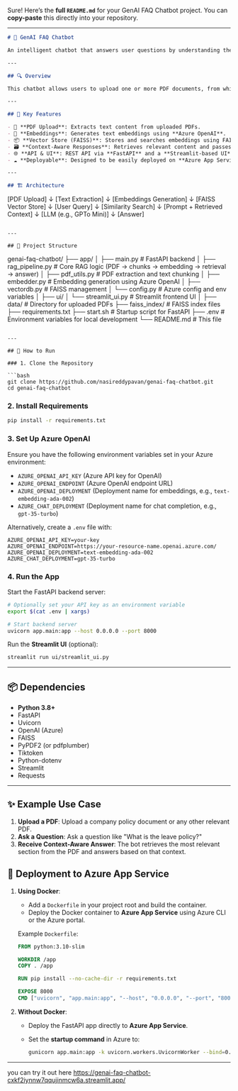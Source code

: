 Sure! Here’s the **full `README.md`** for your GenAI FAQ Chatbot project. You can **copy-paste** this directly into your repository.

---

```markdown
# 💬 GenAI FAQ Chatbot

An intelligent chatbot that answers user questions by understanding the content of uploaded PDF documents using modern GenAI techniques like embeddings, vector databases (FAISS), and GPT-powered language modeling.

---

## 🔍 Overview

This chatbot allows users to upload one or more PDF documents, from which it extracts the content, generates embeddings using Azure OpenAI, and stores these embeddings in a FAISS vector store. When a user submits a query, it performs a similarity search on the vector database to retrieve the most relevant context and sends it along with the query to OpenAI's GPT (or similar LLM) to generate accurate, context-aware answers.

---

## 🧠 Key Features

- 📄 **PDF Upload**: Extracts text content from uploaded PDFs.
- 🧬 **Embeddings**: Generates text embeddings using **Azure OpenAI**.
- 📦 **Vector Store (FAISS)**: Stores and searches embeddings using FAISS for fast retrieval.
- 🗃️ **Context-Aware Responses**: Retrieves relevant content and passes it to GPT to generate precise responses.
- 🌐 **API & UI**: REST API via **FastAPI** and a **Streamlit-based UI** for interaction.
- ☁️ **Deployable**: Designed to be easily deployed on **Azure App Service** with **Azure OpenAI**.

---

## 🏗️ Architecture

```

\[PDF Upload]
↓
\[Text Extraction]
↓
\[Embeddings Generation]
↓
\[FAISS Vector Store]
↓
\[User Query]
↓
\[Similarity Search]
↓
\[Prompt + Retrieved Context]
↓
\[LLM (e.g., GPTo Mini)]
↓
\[Answer]

```

---

## 📁 Project Structure

```

genai-faq-chatbot/
├── app/
│   ├── main.py               # FastAPI backend
│   ├── rag\_pipeline.py       # Core RAG logic (PDF → chunks → embedding → retrieval → answer)
│   ├── pdf\_utils.py          # PDF extraction and text chunking
│   ├── embedder.py           # Embedding generation using Azure OpenAI
│   ├── vectordb.py           # FAISS management
│   └── config.py             # Azure config and env variables
│
├── ui/
│   └── streamlit\_ui.py       # Streamlit frontend UI
│
├── data/                     # Directory for uploaded PDFs
├── faiss\_index/              # FAISS index files
├── requirements.txt
├── start.sh                  # Startup script for FastAPI
├── .env                      # Environment variables for local development
└── README.md                 # This file

````

---

## 🚀 How to Run

### 1. Clone the Repository

```bash
git clone https://github.com/nasireddypavan/genai-faq-chatbot.git
cd genai-faq-chatbot
````

### 2. Install Requirements

```bash
pip install -r requirements.txt
```

### 3. Set Up Azure OpenAI

Ensure you have the following environment variables set in your Azure environment:

* `AZURE_OPENAI_API_KEY` (Azure API key for OpenAI)
* `AZURE_OPENAI_ENDPOINT` (Azure OpenAI endpoint URL)
* `AZURE_OPENAI_DEPLOYMENT` (Deployment name for embeddings, e.g., `text-embedding-ada-002`)
* `AZURE_CHAT_DEPLOYMENT` (Deployment name for chat completion, e.g., `gpt-35-turbo`)

Alternatively, create a `.env` file with:

```
AZURE_OPENAI_API_KEY=your-key
AZURE_OPENAI_ENDPOINT=https://your-resource-name.openai.azure.com/
AZURE_OPENAI_DEPLOYMENT=text-embedding-ada-002
AZURE_CHAT_DEPLOYMENT=gpt-35-turbo
```

### 4. Run the App

Start the FastAPI backend server:

```bash
# Optionally set your API key as an environment variable
export $(cat .env | xargs)

# Start backend server
uvicorn app.main:app --host 0.0.0.0 --port 8000
```

Run the **Streamlit UI** (optional):

```bash
streamlit run ui/streamlit_ui.py
```

---

## 📦 Dependencies

* **Python 3.8+**
* FastAPI
* Uvicorn
* OpenAI (Azure)
* FAISS
* PyPDF2 (or pdfplumber)
* Tiktoken
* Python-dotenv
* Streamlit
* Requests

---

## ✨ Example Use Case

1. **Upload a PDF**: Upload a company policy document or any other relevant PDF.
2. **Ask a Question**: Ask a question like "What is the leave policy?"
3. **Receive Context-Aware Answer**: The bot retrieves the most relevant section from the PDF and answers based on that context.


## 🔧 Deployment to Azure App Service

1. **Using Docker**:

   * Add a `Dockerfile` in your project root and build the container.
   * Deploy the Docker container to **Azure App Service** using Azure CLI or the Azure portal.

   Example `Dockerfile`:

   ```dockerfile
   FROM python:3.10-slim

   WORKDIR /app
   COPY . /app

   RUN pip install --no-cache-dir -r requirements.txt

   EXPOSE 8000
   CMD ["uvicorn", "app.main:app", "--host", "0.0.0.0", "--port", "8000"]
   ```

2. **Without Docker**:

   * Deploy the FastAPI app directly to **Azure App Service**.
   * Set the **startup command** in Azure to:

     ```bash
     gunicorn app.main:app -k uvicorn.workers.UvicornWorker --bind=0.0.0.0:8000
     ```

---

you can try it out here https://genai-faq-chatbot-cxkf2iynnw7qqujinmcw6a.streamlit.app/


